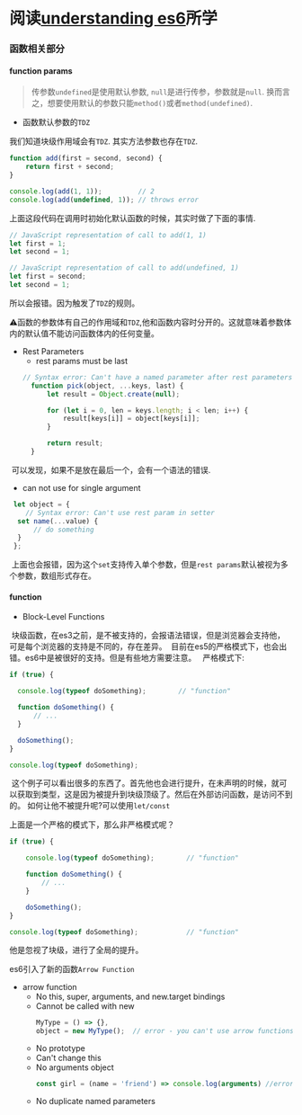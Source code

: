 # 阅读[understanding es6](https://leanpub.com/understandinges6/read#leanpub-auto-functions-with-default-parameter-values)所学

### 函数相关部分

#### function params
> 传参数`undefined`是使用默认参数, `null`是进行传参，参数就是`null`.
    换而言之，想要使用默认的参数只能`method()`或者`method(undefined)`.
    
- 函数默认参数的`TDZ`

我们知道块级作用域会有`TDZ`. 其实方法参数也存在`TDZ`.
```javascript
function add(first = second, second) {
    return first + second;
}

console.log(add(1, 1));         // 2
console.log(add(undefined, 1)); // throws error
```
上面这段代码在调用时初始化默认函数的时候，其实时做了下面的事情.
```javascript
// JavaScript representation of call to add(1, 1)
let first = 1;
let second = 1;

// JavaScript representation of call to add(undefined, 1)
let first = second;
let second = 1;
```
所以会报错。因为触发了`TDZ`的规则。

⚠️函数的参数体有自己的作用域和`TDZ`,他和函数内容时分开的。这就意味着参数体内的默认值不能访问函数体内的任何变量。

- Rest Parameters
  - rest params must be last
  ```javascript
  // Syntax error: Can't have a named parameter after rest parameters
    function pick(object, ...keys, last) {
        let result = Object.create(null);

        for (let i = 0, len = keys.length; i < len; i++) {
            result[keys[i]] = object[keys[i]];
        }

        return result;
    }

  ```
  可以发现，如果不是放在最后一个，会有一个语法的错误.
  
  - can not use for single argument
  ```javascript
   let object = {
      // Syntax error: Can't use rest param in setter
    set name(...value) {
        // do something
    }
   };
  ```
  上面也会报错，因为这个`set`支持传入单个参数，但是`rest params`默认被视为多个参数，数组形式存在。
  
  #### function
  - Block-Level Functions
  
  块级函数，在es3之前，是不被支持的，会报语法错误，但是浏览器会支持他，可是每个浏览器的支持是不同的，存在差异。
  目前在es5的严格模式下，也会出错。es6中是被很好的支持。但是有些地方需要注意。
  
  严格模式下:
  
  ```javascript
  if (true) {

    console.log(typeof doSomething);        // "function"

    function doSomething() {
        // ...
    }

    doSomething();
  }

  console.log(typeof doSomething); 
  ```
  
  这个例子可以看出很多的东西了。首先他也会进行提升，在未声明的时候，就可以获取到类型，这是因为被提升到块级顶级了。然后在外部访问函数，是访问不到的。
  如何让他不被提升呢?可以使用`let/const`

  上面是一个严格的模式下，那么非严格模式呢？

```javascript
if (true) {

    console.log(typeof doSomething);        // "function"

    function doSomething() {
        // ...
    }

    doSomething();
}

console.log(typeof doSomething);            // "function"
```
他是忽视了块级，进行了全局的提升。

es6引入了新的函数`Arrow Function`
- arrow function
  - No this, super, arguments, and new.target bindings
  - Cannot be called with new
    ```javascript
    MyType = () => {},
    object = new MyType();  // error - you can't use arrow functions with 'new'
    ```
  - No prototype 
  - Can't change this
  - No arguments object
      ```javascript
      const girl = (name = 'friend') => console.log(arguments) //error - ReferenceError: arguments is not defined
      ```
  - No duplicate named parameters
